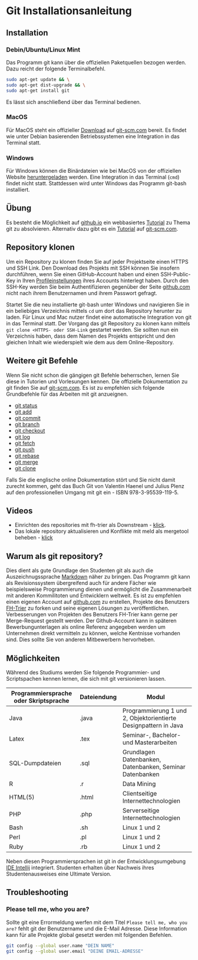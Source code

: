 # Git Installationsanleitung

## Installation

### Debin/Ubuntu/Linux Mint
Das Programm git kann über die offiziellen Paketquellen bezogen werden. Dazu reicht der folgende Terminalbefehl.
```bash
sudo apt-get update && \
sudo apt-get dist-upgrade && \
sudo apt-get install git
```
Es lässt sich anschließend über das Terminal bedienen.

### MacOS
Für MacOS steht ein offizieller [Download](https://git-scm.com/download/mac) auf [git-scm.com](https://git-scm.com) bereit. Es findet wie unter Debian basierenden Betriebssystemen eine Integration in das Terminal statt.

### Windows
Für Windows können die Binärdateien wie bei MacOS von der offiziellen Website [heruntergeladen](https://git-scm.com/download/win) werden. Eine Integration in das Terminal (`cmd`) findet nicht statt. Stattdessen wird unter Windows das Programm git-bash installiert.

## Übung
Es besteht die Möglichkeit auf [github.io](https://try.github.io/levels/1/challenges/1) ein webbasiertes [Tutorial](https://try.github.io/levels/1/challenges/1) zu Thema git zu absolvieren. Alternativ dazu gibt es ein [Tutorial](https://git-scm.com/docs/gittutorial) auf [git-scm.com](https://git-scm.com).

## Repository klonen
Um ein Repository zu klonen finden Sie auf jeder Projektseite einen HTTPS und SSH Link. Den Download des Projekts mit SSH können Sie insofern durchführen, wenn Sie einen GitHub-Account haben und einen SSH-Public-Key in Ihren [Profileinstellungen](https://github.com/settings/keys) ihres Accounts hinterlegt haben. Durch den SSH-Key werden Sie beim Authentifizieren gegenüber der Seite [github.com](github.com) nicht nach ihrem Benutzernamen und ihrem Passwort gefragt.

Startet Sie die neu installierte git-bash unter Windows und navigieren Sie in ein beliebiges Verzeichnis mittels `cd` um dort das Repository herunter zu laden. Für Linux und Mac nutzer findet eine automatische Integration von git in das Terminal statt. Der Vorgang das git Repository zu klonen kann mittels `git clone <HTTPS- oder SSH-Link` gestartet werden. Sie sollten nun ein Verzeichnis haben, dass dem Namen des Projekts entspricht und den gleichen Inhalt wie wiederspielt wie dem aus dem Online-Repository.

## Weitere git Befehle
Wenn Sie nicht schon die gängigen git Befehle beherrschen, lernen Sie diese in Tutorien und Vorlesungen kennen. Die offizielle Dokumentation zu git finden Sie auf [git-scm.com](https://git-scm.com/docs). Es ist zu empfehlen sich folgende Grundbefehle für das Arbeiten mit git anzueignen.
* [git status](https://git-scm.com/docs/git-status)
* [git add](https://git-scm.com/docs/git-add)
* [git commit](https://git-scm.com/docs/git-commit)
* [git branch](https://git-scm.com/docs/git-branch)
* [git checkout](https://git-scm.com/docs/git-checkout)
* [git log](https://git-scm.com/docs/git-log)
* [git fetch](https://git-scm.com/docs/git-fetch)
* [git push](https://git-scm.com/docs/git-push)
* [git rebase](https://git-scm.com/docs/git-rebase)
* [git merge](https://git-scm.com/docs/git-merge)
* [git clone](https://git-scm.com/docs/git-clone)

Falls Sie die englische online Dokumentation stört und Sie nicht damit zurecht kommen, geht das Buch Git von Valentin Haenel und Julius Plenz auf den professionellen Umgang mit git ein - ISBN 978-3-95539-119-5.

## Videos
* Einrichten des repositories mit fh-trier als Downstream - [klick](./video/git_-_setup_upstream.mp4).
* Das lokale repository aktualisieren und Konflikte mit meld als mergetool beheben - [klick](git_-_rebase_and_merge_with_meld.mp4)

## Warum als git repository?
Dies dient als gute Grundlage den Studenten git als auch die Auszeichnugssprache [Markdown](https://guides.github.com/features/mastering-markdown/) näher zu bringen. Das Programm git kann als Revisionssystem übergreifend auch für andere Fächer wie beispielsweise Programmierung dienen und ermöglicht die Zusammenarbeit mit anderen Kommilitoten und Entwicklern weltweit.
Es ist zu empfehlen einen eigenen Account auf [github.com](https://github.com) zu erstellen, Projekte des Benutzers [FH-Trier](https://github.com/fh-trier) zu forken und seine eigenen Lösungen zu veröffentlichen. Verbesserungen von Projekten des Benutzers FH-Trier kann gerne per Merge-Request gestellt werden. Der Github-Account kann in späteren Bewerbungunterlagen als online Referenz angegeben werden um Unternehmen direkt vermitteln zu können, welche Kentnisse vorhanden sind. Dies sollte Sie von anderen Mitbewerbern hervorheben.

## Möglichkeiten
Während des Studiums werden Sie folgende Programmier- und Scriptspachen kennen lernen, die sich mit git versionieren lassen.

| Programmiersprache oder Skriptsprache | Dateiendung | Modul                                                           |
| ------------------------------------- | ----------- | --------------------------------------------------------------- |
| Java                                  | .java       | Programmierung 1 und 2, Objektorientierte Designpattern in Java |
| Latex                                 | .tex        | Seminar-, Bachelor- und Masterarbeiten                          |
| SQL-Dumpdateien                       | .sql        | Grundlagen Datenbanken, Datenbanken, Seminar Datenbanken        |
| R                                     | .r          | Data Mining                                                     |
| HTML(5)                               | .html       | Clientseitige Internettechnologien                              |
| PHP                                   | .php        | Serverseitige Internettechnologien                              |
| Bash                                  | .sh         | Linux 1 und 2                                                   |
| Perl                                  | .pl         | Linux 1 und 2                                                   |
| Ruby                                  | .rb         | Linux 1 und 2                                                   |

Neben diesen Programmiersprachen ist git in der Entwicklungsumgebung [IDE Intellij](https://www.jetbrains.com/idea/) integriert. Studenten erhalten über Nachweis ihres Studentenausweises eine Ultimate Version.

## Troubleshooting

### Please tell me, who you are?
Sollte git eine Errormeldung werfen mit dem Titel `Please tell me, who you are?` fehlt git der Benutzername und die E-Mail Adresse. Diese Information kann für alle Projekte global gesetzt werden mit folgenden Befehlen.

```bash
git config --global user.name "DEIN NAME"
git config --global user.email "DEINE EMAIL-ADRESSE"
```
